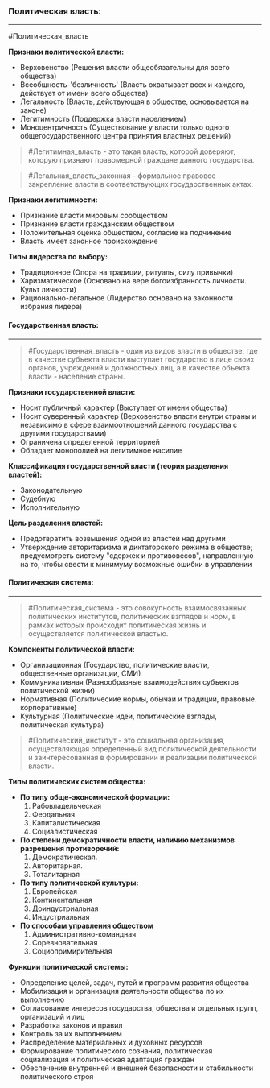 ### Политическая власть:
---
#Политическая_власть 

**Признаки политической власти:**
- Верховенство (Решения власти общеобязательны для всего общества)
- Всеобщность-'безличность' (Власть охватывает всех и каждого, действует от имени всего общества)
- Легальность (Власть, действующая в обществе, основывается на законе)
- Легитимность (Поддержка власти населением)
- Моноцентричность (Существование у власти только одного общегосударственного центра принятия властных решений)

> #Легитимная_власть - это такая власть, которой доверяют, которую признают правомерной граждане данного государства.

> #Легальная_власть_законная - формальное правовое закрепление власти в соответствующих государственных актах.

**Признаки легитимности:**
- Признание власти мировым сообществом
- Признание власти гражданским обществом
- Положительная оценка обществом, согласие на подчинение
- Власть имеет законное происхождение

**Типы лидерства по выбору:**
- Традиционное (Опора на традиции, ритуалы, силу привычки)
- Харизматическое (Основано на вере богоизбранность личности. Культ личности)
- Рационально-легальное (Лидерство основано на законности избрания лидера)

#### Государственная власть:
---
> #Государственная_власть - один из видов власти в обществе, где в качестве субъекта власти выступает государство в лице своих органов, учреждений и должностных лиц, а в качестве объекта власти - население страны.

**Признаки государственной власти:**
- Носит публичный характер (Выступает от имени общества)
- Носит суверенный характер (Верховенство власти внутри страны и независимо в сфере взаимоотношений данного государства с другими государствами)
- Ограничена определенной территорией
- Обладает монополией на легитимное насилие

**Классификация государственной власти (теория разделения властей):**
- Законодательную
- Судебную
- Исполнительную

**Цель разделения властей:**
- Предотвратить возвышения одной из властей над другими
- Утверждение авторитаризма и диктаторского режима в обществе; предусмотреть систему "сдержек и противовесов", направленную на то, чтобы свести к минимуму возможные ошибки в управлении

#### Политическая система:
---
> #Политическая_система - это совокупность взаимосвязанных политических институтов, политических взглядов и норм, в рамках которых происходит политическая жизнь и осуществляется политической властью.

**Компоненты политической власти:**
- Организационная (Государство, политические власти, общественные организации, СМИ)
- Коммуникативная (Разнообразные взаимодействия субъектов политической жизни)
- Нормативная (Политические нормы, обычаи и традиции, правовые. корпоративные)
- Культурная (Политические идеи, политические взгляды, политическая культура)

> #Политический_институт - это социальная организация, осуществляющая определенный вид политической деятельности и заинтересованная в формировании и реализации политической власти.

**Типы политических систем общества:**
- **По типу обще-экономической формации:**
	1. Рабовладельческая
	2. Феодальная
	3. Капиталистическая
	4. Социалистическая
- **По степени демократичности власти, наличию механизмов разрешения противоречий:**
	1. Демократическая. 
	2. Авторитарная. 
	3. Тоталитарная
- **По типу политической культуры:**
	1. Европейская
	2. Континентальная
	3. Доиндустриальная
	4. Индустриальная
- **По способам управления обществом**
	1. Административно-командная
	2. Соревновательная
	3. Социопримирительная

**Функции политической системы:**
- Определение целей, задач, путей и программ развития общества
- Мобилизация и организация деятельности общества по их выполнению
- Согласование интересов государства, общества и отдельных групп, организаций и лиц
- Разработка законов и правил
- Контроль за их выполнением
- Распределение материальных и духовных ресурсов
- Формирование политического сознания, политическая социализация и политическая адаптация граждан
- Обеспечение внутренней и внешней безопасности и стабильности политического строя
